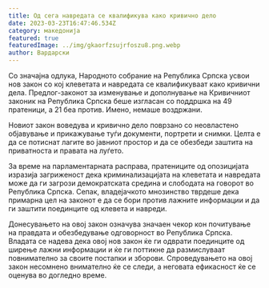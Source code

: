 ```yaml
---
title: Од сега навредата се квалификува како кривично дело
date: 2023-03-23T16:47:46.534Z
category: македонија
featured: true
featuredImage: ../img/gkaorfzsujrfoszu8.png.webp
author: Вардарски
---
```


Со значајна одлука, Народното собрание на Република Српска усвои нов закон со кој клеветата и навредата се квалификуваат како кривични дела. Предлог-законот за изменување и дополнување на Кривичниот законик на Република Српска беше изгласан со поддршка на 49 пратеници, а 21 беа против. Имено, немаше воздржани.

Новиот закон воведува и кривично дело поврзано со неовластено објавување и прикажување туѓи документи, портрети и снимки. Целта е да се потиснат лагите во јавниот простор и да се обезбеди заштита на приватноста и правата на луѓето.

За време на парламентарната расправа, пратениците од опозицијата изразија загриженост дека криминализацијата на клеветата и навредата може да ги загрози демократската средина и слободата на говорот во Република Српска. Сепак, владејачкото мнозинство тврдеше дека примарна цел на законот е да се бори против лажните информации и да ги заштити поединците од клевета и навреди.

Донесувањето на овој закон означува значаен чекор кон почитување на правдата и обезбедување одговорност во Република Српска. Владата се надева дека овој нов закон ќе ги одврати поединците од ширење лажни информации и ќе ги поттикне да размислуваат повнимателно за своите постапки и зборови. Спроведувањето на овој закон несомнено внимателно ќе се следи, а неговата ефикасност ќе се оценува во догледно време.
